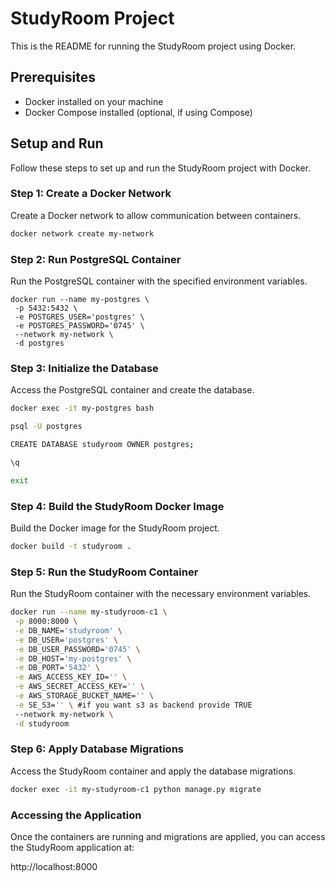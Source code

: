 # StudyRoom Project

This is the README for running the StudyRoom project using Docker.

## Prerequisites

- Docker installed on your machine
- Docker Compose installed (optional, if using Compose)

## Setup and Run

Follow these steps to set up and run the StudyRoom project with Docker.

### Step 1: Create a Docker Network

Create a Docker network to allow communication between containers.

```bash
docker network create my-network
```

### Step 2: Run PostgreSQL Container

Run the PostgreSQL container with the specified environment variables.

```
docker run --name my-postgres \
 -p 5432:5432 \
 -e POSTGRES_USER='postgres' \
 -e POSTGRES_PASSWORD='0745' \
 --network my-network \
 -d postgres
```

### Step 3: Initialize the Database

Access the PostgreSQL container and create the database.

```bash
docker exec -it my-postgres bash

psql -U postgres

CREATE DATABASE studyroom OWNER postgres;

\q

exit
```

### Step 4: Build the StudyRoom Docker Image

Build the Docker image for the StudyRoom project.

```bash
docker build -t studyroom .
```

### Step 5: Run the StudyRoom Container

Run the StudyRoom container with the necessary environment variables.

```bash
docker run --name my-studyroom-c1 \
 -p 8000:8000 \
 -e DB_NAME='studyroom' \
 -e DB_USER='postgres' \
 -e DB_USER_PASSWORD='0745' \
 -e DB_HOST='my-postgres' \
 -e DB_PORT='5432' \
 -e AWS_ACCESS_KEY_ID='' \
 -e AWS_SECRET_ACCESS_KEY='' \
 -e AWS_STORAGE_BUCKET_NAME='' \
 -e SE_S3='' \ #if you want s3 as backend provide TRUE
 --network my-network \
 -d studyroom
```

### Step 6: Apply Database Migrations

Access the StudyRoom container and apply the database migrations.

```bash
docker exec -it my-studyroom-c1 python manage.py migrate
```

### Accessing the Application

Once the containers are running and migrations are applied, you can access the StudyRoom application at:

http://localhost:8000
